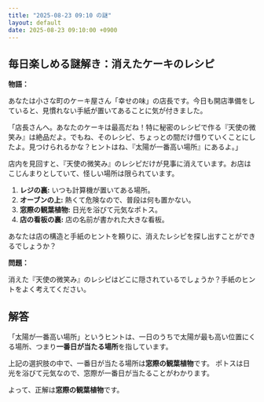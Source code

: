 ```yaml
---
title: "2025-08-23 09:10 の謎"
layout: default
date: 2025-08-23 09:10:00 +0900
---
```

## 毎日楽しめる謎解き：消えたケーキのレシピ

**物語：**

あなたは小さな町のケーキ屋さん「幸せの味」の店長です。今日も開店準備をしていると、見慣れない手紙が置いてあることに気が付きました。

「店長さんへ。あなたのケーキは最高だね！特に秘密のレシピで作る『天使の微笑み』は絶品だよ。でもね、そのレシピ、ちょっとの間だけ借りていくことにしたよ。見つけられるかな？ヒントはね、『太陽が一番高い場所』にあるよ。」

店内を見回すと、『天使の微笑み』のレシピだけが見事に消えています。お店はこじんまりとしていて、怪しい場所は限られています。

1.  **レジの裏:** いつも計算機が置いてある場所。
2.  **オーブンの上:** 熱くて危険なので、普段は何も置かない。
3.  **窓際の観葉植物:** 日光を浴びて元気なポトス。
4.  **店の看板の裏:** 店の名前が書かれた大きな看板。

あなたは店の構造と手紙のヒントを頼りに、消えたレシピを探し出すことができるでしょうか？

**問題：**

消えた『天使の微笑み』のレシピはどこに隠されているでしょうか？手紙のヒントをよく考えてください。

## 解答

「太陽が一番高い場所」というヒントは、一日のうちで太陽が最も高い位置にくる場所、つまり**一番日が当たる場所**を指しています。

上記の選択肢の中で、一番日が当たる場所は**窓際の観葉植物**です。 ポトスは日光を浴びて元気なので、窓際が一番日が当たることがわかります。

よって、正解は**窓際の観葉植物**です。
